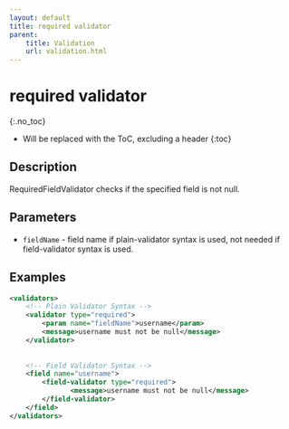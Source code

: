 ```yaml
---
layout: default
title: required validator
parent:
    title: Validation
    url: validation.html
---
```


# required validator
{:.no_toc}

* Will be replaced with the ToC, excluding a header
{:toc}

## Description

RequiredFieldValidator checks if the specified field is not null.

## Parameters

- `fieldName` - field name if plain-validator syntax is used, not needed if field-validator syntax is used.

## Examples

```xml
<validators>
    <!-- Plain Validator Syntax -->
    <validator type="required">
        <param name="fieldName">username</param>
        <message>username must not be null</message>
    </validator>
 
 
    <!-- Field Validator Syntax -->
    <field name="username">
        <field-validator type="required">
               <message>username must not be null</message>
        </field-validator>
    </field>
</validators>
```
